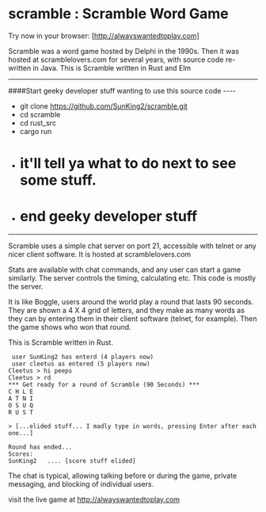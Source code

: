 # scramble : Scramble Word Game

Try now in your browser: [http://alwayswantedtoplay.com]

Scramble was a word game hosted by Delphi in the 1990s.  Then it was hosted at scramblelovers.com for several years, with source code re-written in Java. 
This is Scramble written in Rust and Elm

---
####Start geeky developer stuff wanting to use this source code ----
* git clone https://github.com/SunKing2/scramble.git
* cd scramble
* cd rust_src
* cargo run
* # it'll tell ya what to do next to see some stuff.
* # end geeky developer stuff
---

Scramble uses a simple chat server on port 21, accessible with telnet or any nicer client software.  It is hosted at scramblelovers.com

Stats are available with chat commands, and any user can start a game similarly.  The server controls the timing, calculating etc.  This code is mostly the server. 

It is like Boggle, users around the world play a round that lasts 90 seconds.  They are shown a 4 X 4 grid of letters, and they make as many words as they can by entering them in their client software (telnet, for example).  Then the game shows who won that round.

This is Scramble written in Rust.  

```telnet
 user SunKing2 has enterd (4 players now)
 user cleetus as entered (5 players now)
Cleetus > hi peeps
Cleetus > rd
*** Get ready for a round of Scramble (90 Seconds) ***
C H L E
A T N I
O S U Q
R U S T

> [...elided stuff... I madly type in words, pressing Enter after each one...]

Round has ended... 
Scores: 
SunKing2   .... [score stuff elided]
```

The chat is typical, allowing talking before or during the game, private messaging, and blocking of individual users.

visit the live game at
http://alwayswantedtoplay.com

